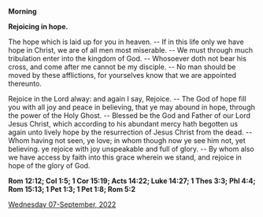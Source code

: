 **Morning**

**Rejoicing in hope.**
 
The hope which is laid up for you in heaven. -- If in this life only we have hope in Christ, we are of all men most miserable. -- We must through much tribulation enter into the kingdom of God. -- Whosoever doth not bear his cross, and come after me cannot be my disciple. -- No man should be moved by these afflictions, for yourselves know that we are appointed thereunto.
 
Rejoice in the Lord alway: and again I say, Rejoice. -- The God of hope fill you with all joy and peace in believing, that ye may abound in hope, through the power of the Holy Ghost. -- Blessed be the God and Father of our Lord Jesus Christ, which according to his abundant mercy hath begotten us again unto lively hope by the resurrection of Jesus Christ from the dead. -- Whom having not seen, ye love; in whom though now ye see him not, yet believing. ye rejoice with joy unspeakable and full of glory. -- By whom also we have access by faith into this grace wherein we stand, and rejoice in hope of the glory of God.  

**Rom 12:12; Col 1:5; 1 Cor 15:19; Acts 14:22; Luke 14:27; 1 Thes 3:3; Phl 4:4; Rom 15:13; 1 Pet 1:3; 1 Pet 1:8; Rom 5:2**

[Wednesday 07-September, 2022](https://t.me/daily_light)

